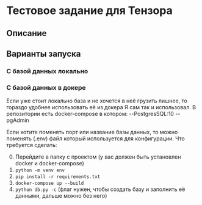 # Тестовое задание для Тензора

## Описание


## Варианты запуска
### C базой данных локально

### С базой данных в докере
Если уже стоит локально база и не хочется в неё грузить лишнее, то гораздо удобнее использовать её из докера
Я сам так и использовал. 
В репозитории есть docker-compose в котором:
--PostgresSQL:10 
--pgAdmin

Если хотите поменять порт или название базы данных, то можно поменять (.env) файл который используется для конфигурации.
Что требуется сделать:

0. Перейдите в папку с проектом (у вас должен быть установлен docker и docker-compose)
1. `python -m venv env`
2. `pip install -r requirements.txt`
3. `docker-compose up --build`
4. `python db.py -c` (флаг нужен, чтобы создать базу и заполнить её данными, дальше можно без него)